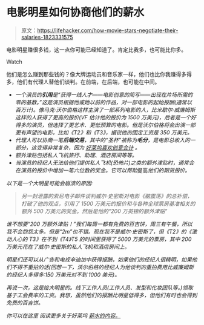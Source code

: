 # 电影明星如何协商他们的薪水

> 原文：<https://lifehacker.com/how-movie-stars-negotiate-their-salaries-1823331575>

电影明星赚很多钱，这一点你可能已经知道了。肯定比我多，也可能比你多。

Watch

他们是怎么赚到那些钱的？像大牌运动员和音乐家一样，他们也比你我赚得多得多，他们有代理人替他们谈判。在前端，在后端，也可能在中间。

[](https://www.vanityfair.com/hollywood/2018/02/hollywood-movie-salaries-wage-gap-equality)

*   *一个演员的**引用**是“获得一线人才——电影创意的简写——出现在片场所需的零的基数。”这是演员根据他或她以前的作品，对一部电影的起始报酬(通常以百万计)。像马克·沃尔伯格这样主演了一部系列电影的人，比米歇尔·威廉姆斯这样的人获得了更高的报价(VF 估计他的报价为 1500 万美元)，后者是一个好得多的演员，但选择了更艺术、更低预算的电影。但是沃尔伯格将会出演一部更有声望的电影，比如《T2》和《T3》，据说他的固定工资是 350 万美元。*
*   *代理人可以协商一笔**后端交易**，其中的“圣杯”被称为**毛分**，是电影总收入的一部分，这变得非常复杂，因为 [好莱坞喜欢创意会计](http://gawker.com/5196154/how-movie-stars-get-paid) 。*
*   *额外津贴包括私人飞机旅行、助理、酒店房间等等。*
*   *当演员的经纪人无法给他们提供私人飞机(恐怖片)之类的额外津贴时，通常会在演员的报价中增加一笔六位数的奖金。它可以帮助*提高*他们的期货报价。*

*以下是一个大明星可能会崩溃的原因:*

> *另一封泄露的索尼电子邮件谈判威尔·史密斯对电影《脑震荡》的总补偿，打破了他的观点，引用了 1500 万美元的报价和与各种全球票房基准相关的额外 500 万美元的奖金。然后是他的“200 万英镑的额外津贴”*

*谁不想要“200 万额外津贴！”我们每周一都有免费的百吉饼，周三有午餐，所以我不会抱怨太多。但是“2m”也不错。现在我不是威尔·史密斯了，但《T2》的《激动人心的 T3》在不到《T4》T5 的时间里获得了 5000 万美元的票房，其中 200 万美元花在了威尔·史密斯的私人飞机和酒店房间上。*

*明星们还可以从广告和电视辛迪加中获得报酬，如果他们的经纪人很精明，如果他们不得不重拍的话(回想一下，沃尔伯格的经纪人为他谈判的重拍费用比威廉姆斯的经纪人多得多:150 万美元对不到 1000 美元)。*

*再说一次，这是给大明星的。线下工作人员(工作人员、发型和化妆团队等。)领取基于工会费率的工资。我想，虽然他们的报酬比明星低得多，但他们有时也会得到免费的百吉饼。*

*你可以在这里 阅读更多关于好莱坞 [薪水的内容。](https://www.vanityfair.com/hollywood/2018/02/hollywood-movie-salaries-wage-gap-equality)*